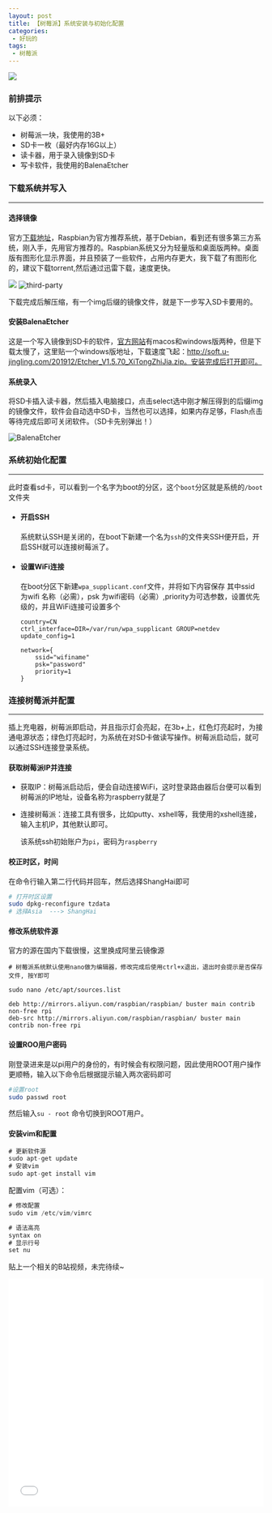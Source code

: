 ```yaml
---
layout: post
title: 【树莓派】系统安装与初始化配置
categories:
 - 好玩的
tags:
 - 树莓派
---
```


![](https://article-1300776923.file.myqcloud.com/%E6%A0%91%E8%8E%93%E6%B4%BE/IMG_0634.GIF)

<!-- more -->

### 前排提示

以下必须：

- 树莓派一块，我使用的3B+
- SD卡一枚（最好内存16G以上）
- 读卡器，用于录入镜像到SD卡
- 写卡软件，我使用的BalenaEtcher



### 下载系统并写入

---

#### 选择镜像

官方[下载地址](https://www.raspberrypi.org/downloads)，Raspbian为官方推荐系统，基于Debian，看到还有很多第三方系统，刚入手，先用官方推荐的。Raspbian系统又分为轻量版和桌面版两种。桌面版有图形化显示界面，并且预装了一些软件，占用内存更大，我下载了有图形化的，建议下载torrent,然后通过迅雷下载，速度更快。

![](https://article-1300776923.file.myqcloud.com/%E6%A0%91%E8%8E%93%E6%B4%BE/raspbian.JPG)
![third-party](https://article-1300776923.file.myqcloud.com/%E6%A0%91%E8%8E%93%E6%B4%BE/third-party.JPG)

下载完成后解压缩，有一个img后缀的镜像文件，就是下一步写入SD卡要用的。

#### 安装BalenaEtcher

这是一个写入镜像到SD卡的软件，[官方网站](https://www.balena.io/etcher)有macos和windows版两种，但是下载太慢了，这里贴一个windows版地址，下载速度飞起：http://soft.u-jingling.com/201912/Etcher_V1.5.70_XiTongZhiJia.zip。安装完成后打开即可。

#### 系统录入

将SD卡插入读卡器，然后插入电脑接口，点击select选中刚才解压得到的后缀img的镜像文件，软件会自动选中SD卡，当然也可以选择，如果内存足够，Flash点击等待完成后即可关闭软件。（SD卡先别弹出！）

![BalenaEtcher](https://article-1300776923.file.myqcloud.com/%E6%A0%91%E8%8E%93%E6%B4%BE/BalenaEtcher.JPG)







### 系统初始化配置

---

此时查看sd卡，可以看到一个名字为boot的分区，这个`boot`分区就是系统的`/boot`文件夹

- #### 开启SSH

  系统默认SSH是关闭的，在boot下新建一个名为`ssh`的文件夹SSH便开启，开启SSH就可以连接树莓派了。

- #### 设置WiFi连接

  在boot分区下新建`wpa_supplicant.conf`文件，并将如下内容保存
  其中ssid 为wifi 名称（必需），psk 为wifi密码（必需）,priority为可选参数，设置优先级的，并且WiFi连接可设置多个

  ```
  country=CN
  ctrl_interface=DIR=/var/run/wpa_supplicant GROUP=netdev
  update_config=1
  
  network={
      ssid="wifiname"
      psk="password"
      priority=1
  }
  ```





### 连接树莓派并配置

---

插上充电器，树莓派即启动，并且指示灯会亮起，在3b+上，红色灯亮起时，为接通电源状态；绿色灯亮起时，为系统在对SD卡做读写操作。树莓派启动后，就可以通过SSH连接登录系统。



#### 获取树莓派IP并连接

- 获取IP：树莓派启动后，便会自动连接WiFi，这时登录路由器后台便可以看到树莓派的IP地址，设备名称为raspberry就是了

- 连接树莓派：连接工具有很多，比如putty、xshell等，我使用的xshell连接，输入主机IP，其他默认即可。

  该系统ssh初始账户为`pi`，密码为`raspberry`



#### 校正时区，时间

在命令行输入第二行代码并回车，然后选择ShangHai即可

```bash
# 打开时区设置
sudo dpkg-reconfigure tzdata
# 选择Asia  ---> ShangHai
```



#### 修改系统软件源

官方的源在国内下载很慢，这里换成阿里云镜像源

```
# 树莓派系统默认使用nano做为编辑器，修改完成后使用ctrl+x退出，退出时会提示是否保存文件, 按Y即可

sudo nano /etc/apt/sources.list

deb http://mirrors.aliyun.com/raspbian/raspbian/ buster main contrib non-free rpi
deb-src http://mirrors.aliyun.com/raspbian/raspbian/ buster main contrib non-free rpi
```



#### 设置ROO用户密码

刚登录进来是以pi用户的身份的，有时候会有权限问题，因此使用ROOT用户操作更顺畅，输入以下命令后根据提示输入两次密码即可

```bash
#设置root
sudo passwd root
```

然后输入`su - root` 命令切换到ROOT用户。



#### 安装vim和配置

```csharp
# 更新软件源
sudo apt-get update
# 安装vim
sudo apt-get install vim

```

配置vim（可选）：

```csharp
# 修改配置
sudo vim /etc/vim/vimrc

# 语法高亮
syntax on
# 显示行号
set nu
```

贴上一个相关的B站视频，未完待续~
<iframe src="//player.bilibili.com/player.html?aid=64914801&cid=112679504&page=1" scrolling="no" border="0" width="100%" height="450px" frameborder="no" framespacing="0" allowfullscreen="true"> </iframe>


